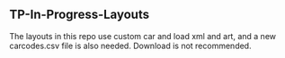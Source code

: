 ## TP-In-Progress-Layouts  
The layouts in this repo use custom car and load xml and art, and a new carcodes.csv file is also needed. Download is not recommended.  
